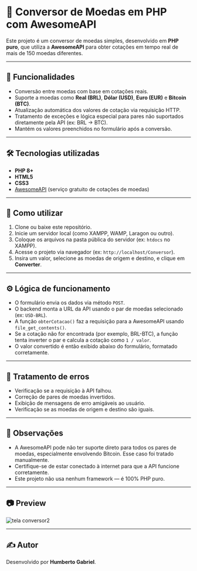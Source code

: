 # 💱 Conversor de Moedas em PHP com AwesomeAPI

Este projeto é um conversor de moedas simples, desenvolvido em **PHP puro**, que utiliza a **AwesomeAPI** para obter cotações em tempo real de mais de 150 moedas diferentes.

---

## 🚀 Funcionalidades

- Conversão entre moedas com base em cotações reais.
- Suporte a moedas como **Real (BRL)**, **Dólar (USD)**, **Euro (EUR)** e **Bitcoin (BTC)**.
- Atualização automática dos valores de cotação via requisição HTTP.
- Tratamento de exceções e lógica especial para pares não suportados diretamente pela API (ex: BRL → BTC).
- Mantém os valores preenchidos no formulário após a conversão.

---

## 🛠 Tecnologias utilizadas

- **PHP 8+**
- **HTML5**
- **CSS3**
- [AwesomeAPI](https://docs.awesomeapi.com.br/api-de-moedas) (serviço gratuito de cotações de moedas)

---

## 🔧 Como utilizar

1. Clone ou baixe este repositório.
2. Inicie um servidor local (como XAMPP, WAMP, Laragon ou outro).
3. Coloque os arquivos na pasta pública do servidor (ex: `htdocs` no XAMPP).
4. Acesse o projeto via navegador (ex: `http://localhost/Conversor`).
5. Insira um valor, selecione as moedas de origem e destino, e clique em **Converter**.

---

## ⚙️ Lógica de funcionamento

- O formulário envia os dados via método `POST`.
- O backend monta a URL da API usando o par de moedas selecionado (ex: `USD-BRL`).
- A função `obterCotacao()` faz a requisição para a AwesomeAPI usando `file_get_contents()`.
- Se a cotação não for encontrada (por exemplo, BRL-BTC), a função tenta inverter o par e calcula a cotação como `1 / valor`.
- O valor convertido é então exibido abaixo do formulário, formatado corretamente.

---

## 🐞 Tratamento de erros

- Verificação se a requisição à API falhou.
- Correção de pares de moedas invertidos.
- Exibição de mensagens de erro amigáveis ao usuário.
- Verificação se as moedas de origem e destino são iguais.

---

## 📌 Observações

- A AwesomeAPI pode não ter suporte direto para todos os pares de moedas, especialmente envolvendo Bitcoin. Esse caso foi tratado manualmente.
- Certifique-se de estar conectado à internet para que a API funcione corretamente.
- Este projeto não usa nenhum framework — é 100% PHP puro.

---

## 📷 Preview

![tela conversor2](https://github.com/user-attachments/assets/e1136fb2-9b0f-4373-ae1a-62a5812fca7e)

---

## ✍️ Autor

Desenvolvido por **Humberto Gabriel**.

